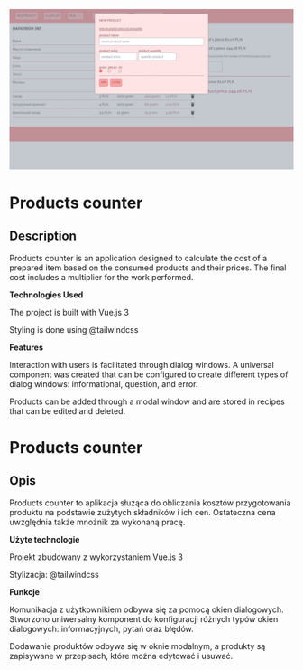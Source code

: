 ![Preview](./product-counter.jpg)
# Products counter

## Description

Products counter is an application designed to calculate the cost of a prepared item based on the consumed products and their prices. The final cost includes a multiplier for the work performed.

__Technologies Used__

The project is built with Vue.js 3

Styling is done using @tailwindcss

__Features__

Interaction with users is facilitated through dialog windows. A universal component was created that can be configured to create different types of dialog windows: informational, question, and error.

Products can be added through a modal window and are stored in recipes that can be edited and deleted.


# Products counter

## Opis

Products counter to aplikacja służąca do obliczania kosztów przygotowania produktu na podstawie zużytych składników i ich cen. Ostateczna cena uwzględnia także mnożnik za wykonaną pracę.

__Użyte technologie__

Projekt zbudowany z wykorzystaniem Vue.js 3

Stylizacja: @tailwindcss

__Funkcje__

Komunikacja z użytkownikiem odbywa się za pomocą okien dialogowych. Stworzono uniwersalny komponent do konfiguracji różnych typów okien dialogowych: informacyjnych, pytań oraz błędów.

Dodawanie produktów odbywa się w oknie modalnym, a produkty są zapisywane w przepisach, które można edytować i usuwać.
